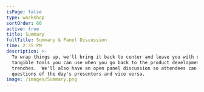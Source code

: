 ```yaml
---
isPage: false
type: workshop
sortOrder: 60
active: true
title: Summary
fullTitle: Summary & Panel Discussion
time: 2:35 PM
description: >-
  To wrap things up, we'll bring it back to center and leave you with some
  tangible tools you can use when you go back to the product development
  trenches.  We'll also have an open panel discussion so attendees can ask
  questions of the day's presenters and vice versa.
image: /images/Summary.png
---
```

